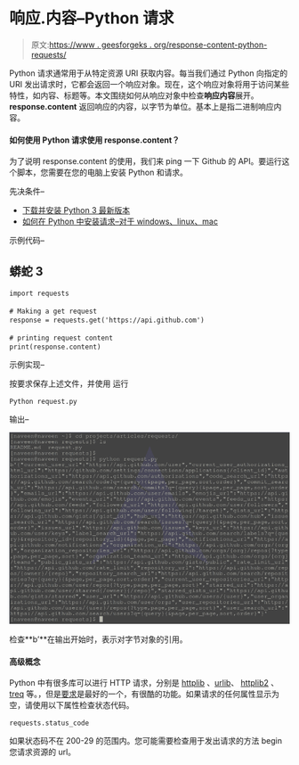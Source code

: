 # 响应.内容–Python 请求

> 原文:[https://www . geesforgeks . org/response-content-python-requests/](https://www.geeksforgeeks.org/response-content-python-requests/)

Python 请求通常用于从特定资源 URI 获取内容。每当我们通过 Python 向指定的 URI 发出请求时，它都会返回一个响应对象。现在，这个响应对象将用于访问某些特性，如内容、标题等。本文围绕如何从响应对象中检查**响应内容**展开。 **response.content** 返回响应的内容，以字节为单位。基本上是指二进制响应内容。

#### 如何使用 Python 请求使用 response.content？

为了说明 response.content 的使用，我们来 ping 一下 Github 的 API。要运行这个脚本，您需要在您的电脑上安装 Python 和请求。

先决条件–

*   [下载并安装 Python 3 最新版本](https://www.geeksforgeeks.org/download-and-install-python-3-latest-version/)
*   [如何在 Python 中安装请求–对于 windows、linux、mac](https://www.geeksforgeeks.org/how-to-install-requests-in-python-for-windows-linux-mac/)

示例代码–

## 蟒蛇 3

```
import requests

# Making a get request
response = requests.get('https://api.github.com')

# printing request content
print(response.content)
```

示例实现–

按要求保存上述文件，并使用
运行

```
Python request.py
```

输出–

![response.content-Python-requests](img/907403f9867e159e4c3a754b6c465d25.png)

检查**b’**在输出开始时，表示对字节对象的引用。

#### 高级概念

Python 中有很多库可以进行 HTTP 请求，分别是 [httplib](https://docs.python.org/2/library/httplib.html) 、[urlib](https://docs.python.org/2/library/urllib.html)、 [httplib2](https://github.com/httplib2/httplib2) 、 [treq](https://github.com/twisted/treq) 等。，但是[要求](https://2.python-requests.org//en/master/)是最好的一个，有很酷的功能。如果请求的任何属性显示为空，请使用以下属性检查状态代码。

```
requests.status_code
```

如果状态码不在 200-29 的范围内。您可能需要检查用于发出请求的方法 begin 您请求资源的 url。